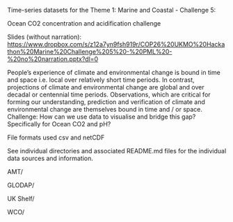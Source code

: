 Time-series datasets for the Theme 1: Marine and Coastal - Challenge 5:

Ocean CO2 concentration and acidification challenge

Slides (without narration): https://www.dropbox.com/s/z12a7yn9fsh919r/COP26%20UKMO%20Hackathon%20Marine%20Challenge%205%20-%20PML%20-%20no%20narration.pptx?dl=0

People’s experience of climate and environmental change is bound in time and space i.e. local over relatively short time periods.
In contrast, projections of climate and environmental change are global and over decadal or centennial time periods.
Observations, which are critical for forming our understanding, prediction and verification of climate and environmental change are themselves bound in time and / or space.
Challenge: How can we use data to visualise and bridge this gap? Specifically for Ocean CO2 and pH?

File formats used csv and netCDF

See individual directories and associated README.md files for the individual data sources and information.

AMT/

GLODAP/

UK Shelf/

WCO/

